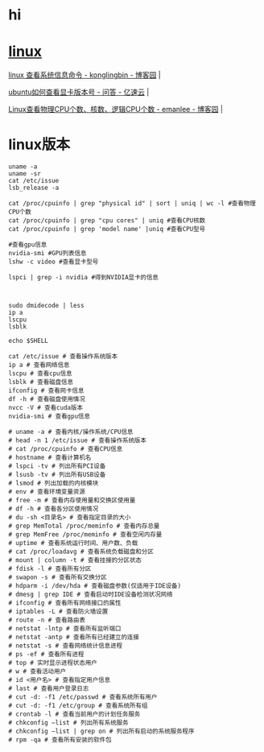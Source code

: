 # hi
# [linux](readme.md)    

<a href="https://www.cnblogs.com/klb561/p/9157569.html" target="_blank">linux 查看系统信息命令 - konglingbin - 博客园</a>  |  <br>    

<a href="https://www.yisu.com/ask/5490.html" target="_blank">ubuntu如何查看显卡版本号 - 问答 - 亿速云</a>  |  <br>  

<a href="https://www.cnblogs.com/emanlee/p/3587571.html" target="_blank">Linux查看物理CPU个数、核数、逻辑CPU个数 - emanlee - 博客园</a>  |  <br>  


# linux版本
```
uname -a
uname -sr
cat /etc/issue
lsb_release -a

cat /proc/cpuinfo | grep "physical id" | sort | uniq | wc -l #查看物理CPU个数
cat /proc/cpuinfo | grep "cpu cores" | uniq #查看CPU核数
cat /proc/cpuinfo | grep 'model name' |uniq #查看CPU型号

#查看gpu信息
nvidia-smi #GPU列表信息
lshw -c video #查看显卡型号

lspci | grep -i nvidia #得到NVIDIA显卡的信息



sudo dmidecode | less
ip a
lscpu
lsblk

echo $SHELL
```


```  
cat /etc/issue # 查看操作系统版本   
ip a # 查看网络信息  
lscpu # 查看cpu信息  
lsblk # 查看磁盘信息  
ifconfig # 查看网卡信息  
df -h # 查看磁盘使用情况  
nvcc -V # 查看cuda版本  
nvidia-smi # 查看gpu信息  

```  

```  
# uname -a # 查看内核/操作系统/CPU信息   
# head -n 1 /etc/issue # 查看操作系统版本   
# cat /proc/cpuinfo # 查看CPU信息   
# hostname # 查看计算机名   
# lspci -tv # 列出所有PCI设备   
# lsusb -tv # 列出所有USB设备   
# lsmod # 列出加载的内核模块   
# env # 查看环境变量资源   
# free -m # 查看内存使用量和交换区使用量   
# df -h # 查看各分区使用情况   
# du -sh <目录名> # 查看指定目录的大小   
# grep MemTotal /proc/meminfo # 查看内存总量   
# grep MemFree /proc/meminfo # 查看空闲内存量   
# uptime # 查看系统运行时间、用户数、负载   
# cat /proc/loadavg # 查看系统负载磁盘和分区   
# mount | column -t # 查看挂接的分区状态   
# fdisk -l # 查看所有分区   
# swapon -s # 查看所有交换分区   
# hdparm -i /dev/hda # 查看磁盘参数(仅适用于IDE设备)   
# dmesg | grep IDE # 查看启动时IDE设备检测状况网络   
# ifconfig # 查看所有网络接口的属性   
# iptables -L # 查看防火墙设置   
# route -n # 查看路由表   
# netstat -lntp # 查看所有监听端口   
# netstat -antp # 查看所有已经建立的连接   
# netstat -s # 查看网络统计信息进程   
# ps -ef # 查看所有进程   
# top # 实时显示进程状态用户   
# w # 查看活动用户   
# id <用户名> # 查看指定用户信息   
# last # 查看用户登录日志   
# cut -d: -f1 /etc/passwd # 查看系统所有用户   
# cut -d: -f1 /etc/group # 查看系统所有组   
# crontab -l # 查看当前用户的计划任务服务   
# chkconfig –list # 列出所有系统服务   
# chkconfig –list | grep on # 列出所有启动的系统服务程序   
# rpm -qa # 查看所有安装的软件包  

```  

